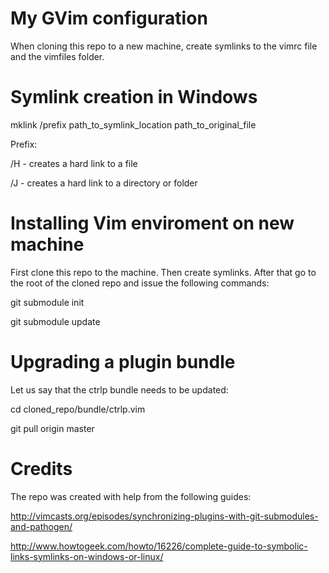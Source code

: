 # My GVim configuration
When cloning this repo to a new machine, create symlinks to the vimrc file and the vimfiles folder.

# Symlink creation in Windows
mklink /prefix path_to_symlink_location path_to_original_file

Prefix: 

/H - creates a hard link to a file

/J - creates a hard link to a directory or folder

# Installing Vim enviroment on new machine
First clone this repo to the machine. Then create symlinks. After that go to the root of the cloned repo and issue the following commands:

git submodule init

git submodule update

# Upgrading a plugin bundle
Let us say that the ctrlp bundle needs to be updated:

cd cloned_repo/bundle/ctrlp.vim

git pull origin master

# Credits
The repo was created with help from the following guides:

http://vimcasts.org/episodes/synchronizing-plugins-with-git-submodules-and-pathogen/

http://www.howtogeek.com/howto/16226/complete-guide-to-symbolic-links-symlinks-on-windows-or-linux/
